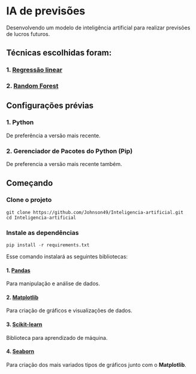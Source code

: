 # IA de previsões

Desenvolvendo um modelo de inteligência  artificial para realizar previsões de lucros futuros.

## Técnicas escolhidas foram:

### 1. [Regressão linear](https://www.fm2s.com.br/blog/regressao-linear-economizar-milhoes)

### 2. [Random Forest](https://didatica.tech/o-que-e-e-como-funciona-o-algoritmo-randomforest/)

## Configurações prévias

### 1. Python

De preferência a versão mais recente.

### 2. Gerenciador de Pacotes do Python (Pip)

De preferencia a versão mais recente também.

## Começando

### Clone o projeto

```shell
git clone https://github.com/Johnson49/Inteligencia-artificial.git
cd Inteligencia-artificial
```

### Instale as dependências

```python
pip install -r requirements.txt
```

Esse comando instalará as seguintes bibliotecas:

#### 1. [Pandas](https://pandas.pydata.org/)

Para manipulação e análise de dados.

#### 2. [Matplotlib](https://matplotlib.org/)

Para criação de gráficos e visualizações de dados.

#### 3. [Scikit-learn](https://scikit-learn.org/stable/)

Biblioteca para aprendizado de máquina.

#### 4. [Seaborn](https://seaborn.pydata.org/)

Para criação dos mais variados tipos de gráficos junto com o **Matplotlib**.
